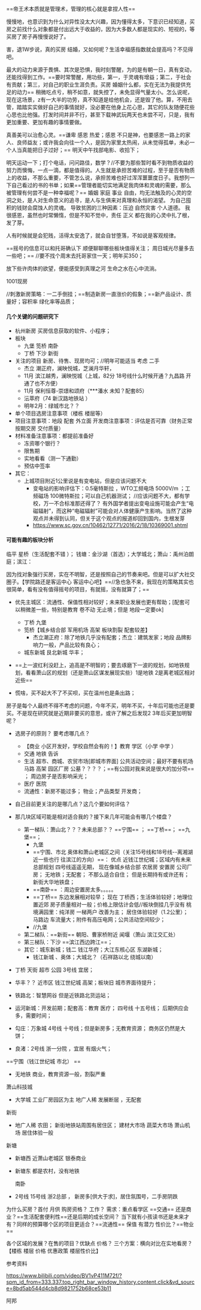 ==帝王术本质就是管理术，管理的核心就是拿捏人性==



慢慢地，也意识到为什么对异性没太大兴趣，因为懂得太多，下意识已经知道，买房之前找什么对象都是付出远大于收益的，因为大多数人都是现实的、短视的，等买房了房子再慢慢说好了。

害，退1W步说，真的买房  结婚，又如何呢？生活幸福感指数就会提高吗？不见得吧。

最大的动力来源于畏惧、其次是恐惧，我时刻警醒，为的是有朝一日，真有变动，还能找得到工作。==要时常警醒，用功些，第一，于灵魂有增益；第二，于社会有贡献；第三，对自己的职业生涯负责。买房 婚姻什么都，实在无法为我提供充足的动力== 稍微吃点亏，稍不如意，就失控了，未免显得气量太小。怎么说呢，现在这场景，z有一大半的功劳，真不知道是给他机会，还是毁了他。算，不用去管，踏踏实实做好自己的事情就好，没必要在他身上花心思，其它的队友随便花些心思也比他强。打发时间并非不行，甚至下载神武玩两天也未尝不可，只是，我有更加重要、更加有趣的事情要做。

真善美可以治愈心灵。==谦卑 感恩 热爱；感恩 不只是神，也要感恩一路上的家人、良师益友；或许我会向往一个人，是因为家里太热闹，从未觉得孤单，未必一个人当真能把日子过好；==  明天中午找部电影、收拾下；

明天运动一下；打个电话，问问路佳，数学？//不要为那些暂时看不到物质收益的努力而懊悔，一点一滴，都是值得的。人生就是承担苦难的过程，至于是否有物质上的收益，不那么重要，不管怎么说，承担苦难也好过浑浑噩噩度日子。我想列一下自己看过的书的书单；如果==管理者能切实地满足我肉体和灵魂的需要，那么被管理有何尝不是一种幸福呢？== 婚姻 家庭 事业 自由，均无法触及的心灵的空洞之处，是人对生命意义的追寻，是人与生俱来对真理和永恒的渴望。		为自己囤积的钱财会腐蚀人的灵魂。    导致贫困的三种因素：压迫  自然灾害  个人道德。	我很感恩，虽然也时常懒惰，但是不知不觉中，责任  正义 都在我的心灵中扎了根，发了芽。 

人有时候就是会犯贱，活得太安逸了，就会自甘堕落，不如说是客观规律。

 

==摇号的信息可以和托哥确认下  顺便聊聊哪些板块值得关注； 周日城光尽量多去一些吧；== //要不找个周末去托哥家住一天；明年买350；

放下些许肉体的欲望，便能感受到真理之河 生命之水在心中流淌。

1001现房

//刺激新房策略：一二手倒挂；==制造新房一直涨价的假象；==新产品设计、质量好；容积率 绿化率等品质；

#### 几个关键的问题研究下

- 杭州新房  买房信息获取的软件、小程序；
- 板块
  - 九堡 笕桥  南卧  
  - 丁桥  下沙  新街
- 关注的项目  新房、待售、现房均可；//明年可能适当 考虑 二手
  - 杰立 潮正府，澜映悦城，芝澜月华轩，
  - 11月  滨江越秀，澜映悦城（上城，82分  18号线什么时候开通？九昌路 开通了也不方便）
  -  11月 保利恒尊-崇璟和颂府（***潘水 未知？配套85）
  - 沄萃府（74  新汉路地铁站 ）
  - 明年2月：绿城市北？？
- 单个项目选房注意事项（楼栋 楼层等）
- 项目注意事项：地段  配套 外立面    开发商注意事项：评估是否可靠（财务正常   按期交房  交付质量）
- 材料准备注意事项：都提前准备好
  - 冻资哪个银行？
  - 限售期
  - 实地看看（测一下通勤）
  - 预估中签率
- 其它：
  - 上城项目附近1公里说是有变电站，但是应该问题不大
    - 变电站的影响评估下：0.5毫特斯拉 ，WTO工频电场 5000V/m ；工频磁场 100微特斯拉；可以自己机器测试； //应该问题不大，都有学校，万一不合标准那还得了？
      有外国学者提出变电设施可能会产生“电磁辐射”，而这种“电磁辐射”可能会对人体健康产生影响。当然了这种观点并未得到认同，但关于这个观点的报道却回到国内，生根发芽
    - https://www.sc.gov.cn/10462/12771/2016/2/18/10369001.shtml

#### 可能有趣的板块分析

临平  星桥（生活配套不错 ）； 钱塘：金沙湖（首选）；大学城北；萧山：禹州泊朗庭；滨江：

因为找对象强行买房，实在不明智，还是按照自己的节奏来吧。但是可以扩大社交圈子。【学院路还是客运中心  客运中心吧】==//急也急不来，我现在的策略其实也很简单，看有没有值得摇号的项目，有就摇，没有就算了；==

- 优先主城区：流通性、保值性相对较好；未来职业发展也更有帮助；[配套可以稍微差一些，特别是教育 卷不动  无止境；但是 地段一定要ok]
  - 丁桥  九堡 
  - 笕桥【城乡结合部  军用机场 高架 板块割裂 配套较差】  
    - 杰立潮正府：除了地铁几乎没有配套；杰立：建筑发家；地段  品牌影响力一般，产品比较有良心；
  - 城东新城 艮北新城   华丰；

- ==上一波红利没赶上，追高是不明智的；要去琢磨下一波的规划，如地铁规划，看看萧山区的规划（还是萧山区谋发展现实些）1是地铁 2是离老城区相对近些==
- 慌啥，买不起大不了不买呗，买在温州也是条出路；

房子是每个人最终不得不考虑的问题，今年不买，明年不买，十年后可能也还是要买。不是现在研究就是近期非要买的意思，或许了解之后发现2 3年后买更加明智呢？

- 选房子的原则？ 要考虑哪几点？
  - 【商业 小区开发好，学校自然会有的！】教育  学区（小学 中学 ）
  - 交通  地铁   告诉
  - 生活  超市、商城、农贸市场[即城市界面]  公共活动空间；最好不要有机场 马路  高架 园区厂房 公墓？？？？；==有公园对我来说是很大的加分项== ； 周边房子是否影响采光；
  - 医疗  医院
  - 流通性：新房不能过多； 物业；产品类型 开发商；
- 自己目前更关注的是哪几点？这几个要如何评估？ 
- 那几块区域可能是相对适合我的？接下来几年可能会有哪几个楼盘？
  - 第一梯队：萧山北？？？未来总部？？    ==宁围== ； ==丁桥==； ==九堡==；
    - 九堡
    - ==宁围、市北  奥体和萧山老城区之间（关注15号线和18号线--离湘湖近一些也行 往滨江的方向）==： 优点  近钱江世纪城；区域内有未来总部规划 四号线遥遥无期， 现在像城乡结合部 农居房 安置房 公司厂房；   无地铁；无配套； 不那么适合自住；   但是长期持有或许还有；   新街大华地铁盘；
    - ==南卧== ：周边安置房太多。。。。。
    - ==丁桥==  东边发展相对较早； 现在 丁桥西；生活体验较好；地理位置近郊  房子质量相对一般；价格上限估计会低//板块倒挂几乎没有  桃境满园里：纯洋房 一梯两户 改善为主； 居住体验较好（1.2公里）；     马路边 车流量大；附件有高压电网；公共活动空间较少；
    - //九堡
  - 第二梯队：==新街==    朝阳、曹家桥附近   闻堰（萧山 滨江交汇处）  
  - 第三梯队：下沙  ==滨江西边跨江==；
  - 其它：城东新城；钱二  钱江华府；大江东核心区 东湖新城；
    - 钱江新城 、奥体；大城北？（石祥路以北  绕城以南）



- 丁桥  天街 超市  公园 3号线   宜居；
- 华丰？？  近市区  钱江世纪城 高架；板块旧  城市界面待提升；
- 铁路北：智慧网谷   但是近铁路北货运站；
- 运河新城：开发前期；配套高：教育 医疗； 四号线  十五号线；  后期供应会多，需要时间；
- 勾庄：万象城   4号线  十号线；但是新房多；无教育资源；  商务区仍然是大饼；
- 良渚：2号线    浙一分院    ，宜居 有烟火气；

==宁围（钱江世纪城  市北） ==

- 无地铁  商业，教育资源一般，割裂严重

 萧山科技城 

- 大学城 工业厂房园区为主 地广人稀  发展断层  ，无配套

新街 

- 地广人稀  农田；  新街地铁站周围有居住区； 建材大市场  蔬菜大市场 萧山机场 居住体验一般

新塘

- 新塘西 近萧山老城区  银泰商业
- 新塘东  都是农村，没有地铁

  南卧 

- 2号线 15号线  浙2总部 ，  新房多[供大于求]，居住氛围号，二手房阴跌



为什么买房？首付 月供  购房资格？ 工作？   需求：重点看学区  ==交通==  还是商业？==生活配套便利性==还是后期的成长空间？ 当下就有小孩读书还是未来才有？同样的预算哪个区的项目更适合？==流通性== 保值  有潜力 性价比？==物业== 

各个区域的发展？在售的项目？优缺点 价格？  三个方案：横向对比在实地看房？【楼栋  楼层  价格  优惠政策  楼层性价比】



参考资料

https://www.bilibili.com/video/BV1vP411M72f/?spm_id_from=333.337.top_right_bar_window_history.content.click&vd_source=8bd5ab544d4cb8d9821752b68ce53b11

阿邦

